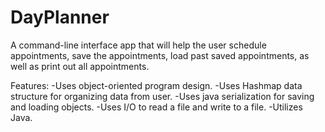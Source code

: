 # DayPlanner
A command-line interface app that will help the user schedule appointments, save the appointments, load past saved appointments, as well as print out all appointments. 

Features: 
-Uses object-oriented program design.
-Uses Hashmap data structure for organizing data from user.
-Uses java serialization for saving and loading objects.
-Uses I/O to read a file and write to a file.
-Utilizes Java.
